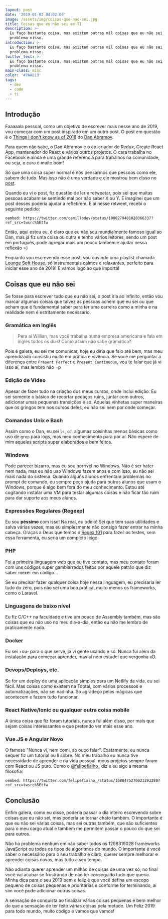 ```yaml
---
layout: post
date: '2019-01-02 04:02:08'
image: /assets/img/coisas-que-nao-sei.jpg
title: Coisas que eu não sei em TI
description: >-
  Eu faço bastante coisa, mas existem outras mil coisas que eu não sei e não tem
  problema nisso.
introduction: >-
  Eu faço bastante coisa, mas existem outras mil coisas que eu não sei e não tem
  problema nisso.
twitter_text: >-
  Eu faço bastante coisa, mas existem outras mil coisas que eu não sei e não tem
  problema nisso.
main-class: misc
color: '#7AAB13'
tags:
  - dev
  - code
  - ti
---
```


## Introdução

Faaaaala pessoal, como um objetivo de escrever mais nesse ano de 2019, vou começar com um post inspirado em um outro post. O post em questão é o [Things I don't know as of 2018](https://overreacted.io/things-i-dont-know-as-of-2018/) do [Dan Abramov](https://twitter.com/dan_abramov).

Para quem não sabe, o Dan Abramov é o co-criador do Redux, Create React App, mantenedor do React e vários outros projetos. O cara trabalha no Facebook e ainda é uma grande referência para trabalhos na comunidade, ou seja, o cara é muito bom!

Só que uma coisa super normal é nós pensarmos que pessoas como ele, sabem de tudo. Mas isso não é uma verdade e ele mostrou bem disso no [post](https://overreacted.io/things-i-dont-know-as-of-2018/).

Quando eu vi o post, fiz questão de ler e retweetar, pois sei que muitas pessoas acabam se sentindo mal por não saber X ou Y. E imaginei que um post desses poderia ajudar a refletirem. E aí nesse retweet, recebi o seguinte pedido:

`oembed: https://twitter.com/camillodev/status/1080279481028366337?ref_src=twsrc%5Etfw`

Então, aqui estou eu, é claro que eu não sou mundialmente famoso igual ao Dan, mas já fiz uma coisa ou outra e tenho vários leitores, sendo um post em português, pode agregar mais um pouco também e ajudar nessa reflexão =)

Enquanto vou escrevendo esse post, vou ouvindo uma playlist chamada [Lounge Soft House](https://open.spotify.com/user/spotify/playlist/37i9dQZF1DX82pCGH5USnM?si=I4-fbF6rTtmygTqDnj4JIg), só instrumentais calmos e relaxantes, perfeito para iniciar esse ano de 2019! E vamos logo ao que importa!

## Coisas que eu não sei

Se fosse para escrever tudo que eu não sei, o post iria ao infinito, então vou marcar algumas coisas que talvez as pessoas achem que eu sei ou que acham que é fundamental saber para ter uma carreira como a minha e na realidade nem é estritamente necessário.

### Gramática em Inglês

> Pera aí Willian, mas você trabalha numa empresa americana e fala em inglês todos os dias! Como assim não sabe gramática?

Pois é galera, eu sei me comunicar, hoje eu diria que falo até bem, mas meu aprendizado consistiu muito em prática e vivência. Se você me perguntar a diferença entre `Present Perfect` e `Present Continuous`, vou te falar que já vi isso aí, mas lembro não =p

### Edição de Vídeo

Apesar de fazer tudo na criação dos meus cursos, onde inclui edição. Eu sei somente o básico de recortar pedaços ruins, juntar com outros, adicionar umas pequenas transições e só. Aquelas vinhetas super maneiras que os gringos tem nos cursos deles, eu não sei nem por onde começar.

### Comandos Unix e Bash

Assim como o Dan, eu sei `ls`, `cd`, algumas coisinhas menos básicas como uso de `grep` para logs, mas meu conhecimento para por aí. Não espere de mim aqueles scripts super elaborados e bem feitos.

### Windows

Pode parecer bizarro, mas eu sou horrível no Windows. Não é ser hater nem nada, mas eu não uso Windows fazem anos e com isso, eu não sei mais nada do sistema. Quando alguns alunos enfrentam problemas no prompt de comando, eu sempre peço ajuda para outros alunos que usam o Windows, porque é algo bem fora do meu conhecimento. Estou até cogitando instalar uma VM para testar algumas coisas e não ficar tão ruim para dar suporte aos meus alunos.

### Expressões Regulares (Regexp)

Eu sou **péssimo** com isso! Na real, eu odeio! Sei que tem suas utilidades e salva várias vezes, mas eu simplesmente não consigo fazer entrar na minha cabeça. Graças a Deus que temos o [Regex 101](https://regex101.com/) para fazer os testes, sem essa ferramenta, eu seria um completo leigo.

### PHP

Foi a primeira linguagem web que eu tive contato, mas meu contato foram com uns códigos super gambiarrados feitos por aquele patrão que diz saber mexer em código...

Se eu precisar fazer qualquer coisa hoje nessa linguagem, eu precisaria ler tudo do zero, pois não sei uma boa prática, muito menos os frameworks, como o Laravel.

### Linguagens de baixo nível

Eu fiz C/C++ na faculdade e tive um pouco de Assembly também, mas são coisas que eu não uso no meu dia-a-dia, então eu não me lembro de praticamente nada.

### Docker

Eu sei +ou- para o que serve, já vi gente usando e só. Nunca fui além da instalação para começar aprender, mas aí nem estudei ~~que vergonha xD~~.

### Devops/Deploys, etc.

Se for um deploy de uma aplicação simples para um Netlify da vida, eu sei fácil. Mas coisas como existem na Toptal, com vários processos e automatizações, não sei nadinha. Só agradeço pelas mágicas que acontecem e fazem tudo funcionar.

### React Native/Ionic ou qualquer outra coisa mobile

A única coisa que fiz foram tutoriais, nunca fui além disso, por mais que sejam coisas interessantes e que pretendo ver mais esse ano.

### Vue.JS e Angular Novo

O famoso "Nunca vi, nem comi, só ouço falar". Exatamente, eu nunca sequer fiz um tutorial ou li sobre. No meu trabalho eu nunca tive necessidade de aprender e na vida pessoal, meus projetos sempre foram com React ou JS puro. Como o [@felipefialho\_](https://twitter.com/felipefialho_) diz e eu sigo a mesma filosofia:

`oembed: https://twitter.com/felipefialho_/status/1080475270023393280?ref_src=twsrc%5Etfw`

## Conclusão

Enfim galera, como eu disse, poderia passar o dia inteiro escrevendo sobre coisas que eu não sei, mas poderia se tornar chato também. O importante é que eu não sei várias coisas, mas sei outras também, que são suficientes para o meu cargo atual e também me permitem passar o pouco do que sei para outros.

Não há problema nenhum em não saber todos os 1298319028 frameworks JavaScript ou todos os tipos de algoritmos do mundo. O importante é você saber o necessário para o seu trabalho e claro, querer sempre melhorar e aprender coisas novas, mas tudo a seu tempo.

Não adianta querer aprender um milhão de coisas de uma vez só, no final você vai acabar se frustrando de não ter conseguido tudo que queria. Minha dica para o seu 2019 bem e feliz é que você defina um escopo pequeno de coisas pequenas e prioritárias e conforme for terminando, aí sim você pode adicionar outras coisas.

A sensação de conquista ao finalizar várias coisas pequenas é bem melhor do que a sensação de ter feito várias coisas pela metade. Um Feliz 2019 para todo mundo, muito código e vamos que vamos!
